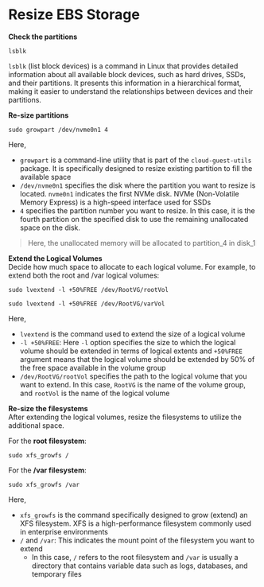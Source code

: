 # Resize EBS Storage

**Check the partitions**
```
lsblk
```
`lsblk` (list block devices) is a command in Linux that provides detailed information about all available block devices, such as hard drives, SSDs, and their partitions. It presents this information in a hierarchical format, making it easier to understand the relationships between devices and their partitions.

**Re-size partitions**
```
sudo growpart /dev/nvme0n1 4
```
Here,
* `growpart` is a command-line utility that is part of the `cloud-guest-utils` package. It is specifically designed to resize existing partition to fill the available space
* `/dev/nvme0n1` specifies the disk where the partition you want to resize is located. `nvme0n1` indicates the first NVMe disk. NVMe (Non-Volatile Memory Express) is a high-speed interface used for SSDs
* `4` specifies the partition number you want to resize. In this case, it is the fourth partition on the specified disk to use the remaining unallocated space on the disk.

> Here, the unallocated memory will be allocated to partition_4 in disk_1

**Extend the Logical Volumes** <br>
Decide how much space to allocate to each logical volume. For example, to extend both the root and /var logical volumes:

```
sudo lvextend -l +50%FREE /dev/RootVG/rootVol
```
```
sudo lvextend -l +50%FREE /dev/RootVG/varVol
```
Here,
* `lvextend` is the command used to extend the size of a logical volume
* `-l +50%FREE`: Here `-l` option specifies the size to which the logical volume should be extended in terms of logical extents and `+50%FREE` argument means that the logical volume should be extended by 50% of the free space available in the volume group
* `/dev/RootVG/rootVol` specifies the path to the logical volume that you want to extend. In this case, `RootVG` is the name of the volume group, and `rootVol` is the name of the logical volume

**Re-size the filesystems** <br>
After extending the logical volumes, resize the filesystems to utilize the additional space.

For the **root filesystem**:
```
sudo xfs_growfs /
```
For the **/var filesystem**:
```
sudo xfs_growfs /var
```
Here,
* `xfs_growfs` is the command specifically designed to grow (extend) an XFS filesystem. XFS is a high-performance filesystem commonly used in enterprise environments
* `/` and `/var`: This indicates the mount point of the filesystem you want to extend
    * In this case, `/` refers to the root filesystem and `/var` is usually a directory that contains variable data such as logs, databases, and temporary files